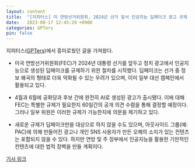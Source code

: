 ```yaml
---
layout: content
title:  "[지피터스] 미 연방선거위원회, 2024년 선거 앞서 인공지능 딥페이크 광고 규제 추진"
date:   2023-08-17 12:45:29 +0900
categories: GPTers
pin: false
---
```


지피터스([GPTers](https://www.gpters.org/c/news/2024))에서 흥미로웠던 글을 가져왔다.

- 미국 연방선거위원회(FEC)가 2024년 대통령 선거를 앞두고 정치 광고에서 인공지능으로 생성된 딥페이크를 규제하기 위한 절차를 시작했다. 딥페이크는 선거 중 정보 왜곡의 형태로 더욱 악화될 수 있는 우려가 있으며, 이미 일부 대선 캠페인에서 활용되고 있다.

- 4월과 6월에 공화당과 후보 간에 완전히 AI로 생성된 광고가 출시됐다. 이에 대해 FEC는 특별한 규제가 필요한지 60일간의 공개 의견 수렴을 통해 결정할 예정이다. 그러나 일부 위원은 이러한 규제가 가능한지에 의문을 제기하고 있다.

- 새로운 규제가 딥페이크만을 대상으로 하지 않을 수도 있으며, 아웃사이드 그룹(예: PAC)에 의해 만들어진 광고나 개인 SNS 사용자가 만든 오해의 소지가 있는 컨텐츠는 포함되지 않을 수 있다. 하지만 연방 및 주 정부에서 인공지능을 활용한 기만적인 컨텐츠에 대한 법적 장벽을 만들 계획이다. 

[기사 링크](https://apnews.com/article/fec-artificial-intelligence-deepfakes-election-2024-95399e640bd1e41182f6c631717cc826)